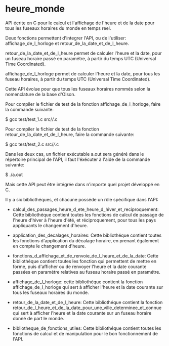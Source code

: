 # heure_monde
API écrite en C pour le calcul et l'affichage de l'heure et de la date pour tous les fuseaux horaires du monde en temps reel.

Deux fonctions permettent d'integrer l'API, ou de l'utiliser: affichage_de_l_horloge et retour_de_la_date_et_de_l_heure.

retour_de_la_date_et_de_l_heure permet de calculer l'heure et la date, pour un fuseau horaire passé en paramétre, à partir du temps UTC (Universal Time Coordinated).

affichage_de_l_horloge permet de calculer l'heure et la date, pour tous les fuseau horaires, à partir du temps UTC (Universal Time Coordinated).

Cette API évolue pour que tous les fuseaux horaires nommés selon la nomenclature de la base d'Olson.

Pour compiler le fichier de test de la fonction affichage_de_l_horloge, faire la commande suivante:

$ gcc test/test_1.c src/*/*.c

Pour compiler le fichier de test de la fonction retour_de_la_date_et_de_l_heure, faire la commande suivante:

$ gcc test/test_2.c src/*/*.c

Dans les deux cas, un fichier exécutable a.out sera généré dans le répertoire principal de l'API, il faut l'éxécuter à l'aide de la commande suivante:

$ ./a.out

Mais cette API peut être intégrée dans n'importe quel projet développé en C.

Il y a six bibliothéques, et chacune posséde un rôle spécifique dans l'API:

* calcul_des_passages_heure_d_ete_heure_d_hiver_et_reciproquement: Cette bibliothéque contient toutes les fonctions de calcul de passage de l'heure d'hiver à l'heure d'été, et réciproquement, pour tous les pays appliquants le changement d'heure.

* application_des_decalages_horaires: Cette bibliothéque contient toutes les fonctions d'application du décalage horaire, en prenant également en compte le changement d'heure.

* fonctions_d_affichage_et_de_renvoie_de_l_heure_et_de_la_date: Cette bibliothéque contient toutes les fonction qui permettent de mettre en forme, puis d'afficher ou de renvoyer l'heure et la date courante passées en paramétre relatives au fuseau horaire passé en paramétre.

* affichage_de_l_horloge: cette bibliothéque contient la fonction affichage_de_l_horloge qui sert à afficher l'heure et la date courante sur tous les fuseaux horaires du monde.

* retour_de_la_date_et_de_l_heure: Cette bibliothéque contient la fonction retour_de_l_heure_et_de_la_date_pour_une_ville_determinee_et_connue qui sert à afficher l'heure et la date courante sur un fuseau horaire donné de part le monde.

* bibliotheque_de_fonctions_utiles: Cette bibliothéque contient toutes les fonctions de calcul et de manipulation pour le bon fonctionnement de l'API.
